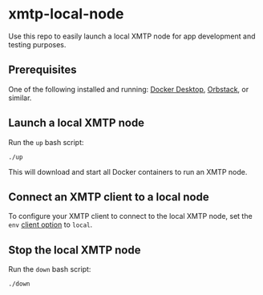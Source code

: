 # xmtp-local-node

Use this repo to easily launch a local XMTP node for app development and testing purposes.

## Prerequisites

One of the following installed and running: [Docker Desktop](https://docs.docker.com/get-docker/), [Orbstack](https://orbstack.dev/), or similar.

## Launch a local XMTP node

Run the `up` bash script:

```shell
./up
```

This will download and start all Docker containers to run an XMTP node.

## Connect an XMTP client to a local node

To configure your XMTP client to connect to the local XMTP node, set the `env` [client option](https://docs.xmtp.org/inboxes/create-a-client#configure-an-xmtp-client) to `local`.

## Stop the local XMTP node

Run the `down` bash script:

```shell
./down
```
